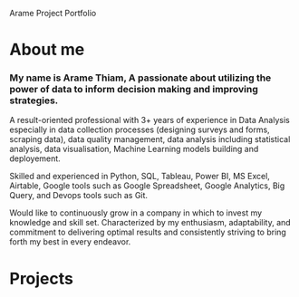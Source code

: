 Arame Project Portfolio
# About me
### My name is Arame Thiam, A passionate about utilizing the power of data to inform decision making and improving strategies.
A result-oriented professional with 3+ years of experience in Data Analysis especially in data collection processes (designing surveys and forms, scraping data), data quality management, data analysis including statistical analysis, data visualisation, Machine Learning models building and deployement.

Skilled and experienced in Python, SQL, Tableau, Power BI, MS Excel, Airtable, Google tools such as Google Spreadsheet, Google Analytics, Big Query, and Devops tools such as Git.

Would like to continuously grow in a company in which to invest my knowledge and skill set. Characterized by my enthusiasm, adaptability, and commitment to delivering optimal results and consistently striving to bring forth my best in every endeavor. 
# Projects
